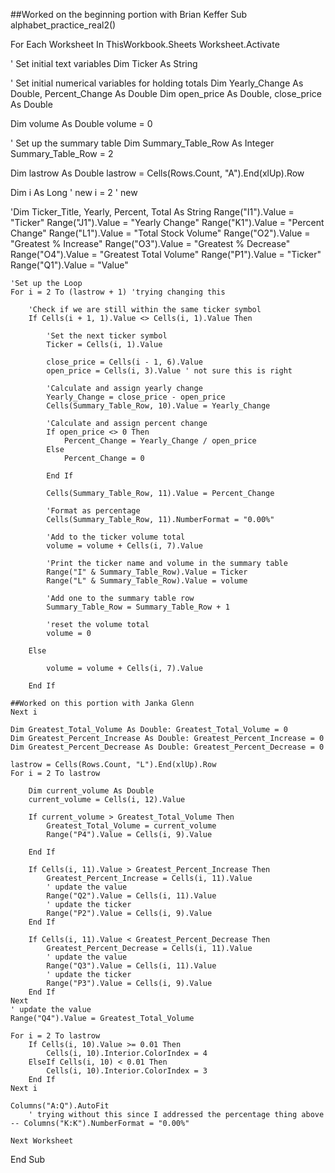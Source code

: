 ##Worked on the beginning portion with Brian Keffer
Sub alphabet_practice_real2()

For Each Worksheet In ThisWorkbook.Sheets
        Worksheet.Activate

'   Set initial text variables
Dim Ticker As String


'   Set initial numerical variables for holding totals
Dim Yearly_Change As Double, Percent_Change As Double
Dim open_price As Double, close_price As Double
    

Dim volume As Double
    volume = 0

'   Set up the summary table
Dim Summary_Table_Row As Integer
    Summary_Table_Row = 2

Dim lastrow As Double
    lastrow = Cells(Rows.Count, "A").End(xlUp).Row
    
Dim i As Long ' new
i = 2 ' new

'Dim Ticker_Title, Yearly, Percent, Total As String
    Range("I1").Value = "Ticker"
    Range("J1").Value = "Yearly Change"
    Range("K1").Value = "Percent Change"
    Range("L1").Value = "Total Stock Volume"
    Range("O2").Value = "Greatest % Increase"
    Range("O3").Value = "Greatest % Decrease"
    Range("O4").Value = "Greatest Total Volume"
    Range("P1").Value = "Ticker"
    Range("Q1").Value = "Value"
    
    'Set up the Loop
    For i = 2 To (lastrow + 1) 'trying changing this
        
        'Check if we are still within the same ticker symbol
        If Cells(i + 1, 1).Value <> Cells(i, 1).Value Then
        
            'Set the next ticker symbol
            Ticker = Cells(i, 1).Value
            
            close_price = Cells(i - 1, 6).Value
            open_price = Cells(i, 3).Value ' not sure this is right
            
            'Calculate and assign yearly change
            Yearly_Change = close_price - open_price
            Cells(Summary_Table_Row, 10).Value = Yearly_Change
    
            'Calculate and assign percent change
            If open_price <> 0 Then
                Percent_Change = Yearly_Change / open_price
            Else
                Percent_Change = 0
             
            End If
            
            Cells(Summary_Table_Row, 11).Value = Percent_Change
            
            'Format as percentage
            Cells(Summary_Table_Row, 11).NumberFormat = "0.00%"
                        
            'Add to the ticker volume total
            volume = volume + Cells(i, 7).Value
            
            'Print the ticker name and volume in the summary table
            Range("I" & Summary_Table_Row).Value = Ticker
            Range("L" & Summary_Table_Row).Value = volume
            
            'Add one to the summary table row
            Summary_Table_Row = Summary_Table_Row + 1
            
            'reset the volume total
            volume = 0

        Else
        
            volume = volume + Cells(i, 7).Value
        
        End If
        
    ##Worked on this portion with Janka Glenn
    Next i
    
    Dim Greatest_Total_Volume As Double: Greatest_Total_Volume = 0
    Dim Greatest_Percent_Increase As Double: Greatest_Percent_Increase = 0
    Dim Greatest_Percent_Decrease As Double: Greatest_Percent_Decrease = 0
    
    lastrow = Cells(Rows.Count, "L").End(xlUp).Row
    For i = 2 To lastrow
        
        Dim current_volume As Double
        current_volume = Cells(i, 12).Value
        
        If current_volume > Greatest_Total_Volume Then
            Greatest_Total_Volume = current_volume
            Range("P4").Value = Cells(i, 9).Value
            
        End If
        
        If Cells(i, 11).Value > Greatest_Percent_Increase Then
            Greatest_Percent_Increase = Cells(i, 11).Value
            ' update the value
            Range("Q2").Value = Cells(i, 11).Value
            ' update the ticker
            Range("P2").Value = Cells(i, 9).Value
        End If
        
        If Cells(i, 11).Value < Greatest_Percent_Decrease Then
            Greatest_Percent_Decrease = Cells(i, 11).Value
            ' update the value
            Range("Q3").Value = Cells(i, 11).Value
            ' update the ticker
            Range("P3").Value = Cells(i, 9).Value
        End If
    Next
    ' update the value
    Range("Q4").Value = Greatest_Total_Volume

    For i = 2 To lastrow
        If Cells(i, 10).Value >= 0.01 Then
            Cells(i, 10).Interior.ColorIndex = 4
        ElseIf Cells(i, 10) < 0.01 Then
            Cells(i, 10).Interior.ColorIndex = 3
        End If
    Next i
    
    Columns("A:Q").AutoFit
        ' trying without this since I addressed the percentage thing above -- Columns("K:K").NumberFormat = "0.00%"
    
    Next Worksheet

End Sub
